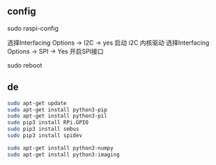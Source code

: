 ## config
sudo raspi-config 

选择Interfacing Options -> I2C -> yes 启动 i2C 内核驱动
选择Interfacing Options -> SPI -> Yes  开启SPI接口

sudo reboot

## de
```sh
sudo apt-get update
sudo apt-get install python3-pip
sudo apt-get install python3-pil
sudo pip3 install RPi.GPIO
sudo pip3 install smbus
sudo pip3 install spidev

sudo apt-get install python3-numpy
sudo apt-get install python3-imaging
```
<!--stackedit_data:
eyJoaXN0b3J5IjpbMTY0MTkyOTY2MSwxMTg3ODk5MDAyLDkxNj
UxNTc1MiwtMzQ5NjM5MzMwLDg0NDcyMjc2NSwxMDE4MDkxNDU5
XX0=
-->